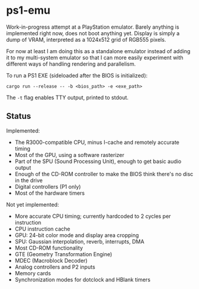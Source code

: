 # ps1-emu

Work-in-progress attempt at a PlayStation emulator. Barely anything is implemented right now, does not boot anything yet. Display is simply a dump of VRAM, interpreted as a 1024x512 grid of RGB555 pixels.

For now at least I am doing this as a standalone emulator instead of adding it to my multi-system emulator so that I can more easily experiment with different ways of handling rendering and parallelism.

To run a PS1 EXE (sideloaded after the BIOS is initialized):
```
cargo run --release -- -b <bios_path> -e <exe_path>
```

The `-t` flag enables TTY output, printed to stdout.

## Status

Implemented:
* The R3000-compatible CPU, minus I-cache and remotely accurate timing
* Most of the GPU, using a software rasterizer
* Part of the SPU (Sound Processing Unit), enough to get basic audio output
* Enough of the CD-ROM controller to make the BIOS think there's no disc in the drive
* Digital controllers (P1 only)
* Most of the hardware timers

Not yet implemented:
* More accurate CPU timing; currently hardcoded to 2 cycles per instruction
* CPU instruction cache
* GPU: 24-bit color mode and display area cropping
* SPU: Gaussian interpolation, reverb, interrupts, DMA
* Most CD-ROM functionality
* GTE (Geometry Transformation Engine)
* MDEC (Macroblock Decoder)
* Analog controllers and P2 inputs
* Memory cards
* Synchronization modes for dotclock and HBlank timers
